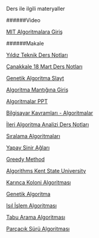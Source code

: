 Ders ile ilgili materyaller

######Video 

[MIT Algoritmalara Giriş](http://www.acikders.org.tr/course/view.php?id=133)

######Makale

[Yıldız Teknik Ders Notları](http://www.yildiz.edu.tr/~ayten/algortimaveprogramlama_bolum1-2.pdf)

[Çanakkale 18 Mart Ders Notları](http://members.comu.edu.tr/iturkyilmaz/BM229Dersler/ders11.pdf)

[Genetik Algoritma Slayt](http://www.ebs.sakarya.edu.tr/?upage=ensdr&page=drs&f=50&b=06&ch=2&yil=2013&disaridan=1&InKod=39216&dpage=all)

[Algoritma Mantığına Giriş](http://iibf.erciyes.edu.tr/guven/Yapi/VYA01.pdf)

[Algoritmalar PPT](http://www.google.com.tr/url?sa=t&rct=j&q=&esrc=s&source=web&cd=20&ved=0CFAQFjAJOAo&url=http%3A%2F%2Fakademik.maltepe.edu.tr%2F~eminborandag%2Fbilgisayarprogramlama%2F1.%2520Hafta%2520-%2520Temel%2520Bilgisayar%2520Programlama.pptx&ei=GPCwVP-VK8f0UIHYgOAN&usg=AFQjCNHIg5KW_m4Sc359OHBwTOyHI8lMsg&sig2=668KVzUQvuJEuVLo6GYnJw&bvm=bv.83339334,d.d24&cad=rja)

[Bilgisayar Kavramları - Algoritmalar](http://bilgisayarkavramlari.sadievrenseker.com)

[İleri Algoritma Analizi Ders Notları](https://umutzafer.wordpress.com/2012/01/27/algoritma-analizi-dersi-notlari/)

[Sıralama Algoritmaları](http://www.ibrahimcayiroglu.com/Dokumanlar/IleriAlgoritmaAnalizi/IleriAlgoritmaAnalizi-4.Hafta-SiralamaAlgoritmalari.pdf)

[Yapay Sinir Ağları](http://www.ibrahimcayiroglu.com/Dokumanlar/IleriAlgoritmaAnalizi/IleriAlgoritmaAnalizi-5.Hafta-YapaySinirAglari.pdf)

[Greedy Method](http://www.seas.gwu.edu/~ayoussef/cs212/greedy.html#template)

[Algorithms Kent State University](http://www.personal.kent.edu/~rmuhamma/Algorithms/algorithm.html)

[Karınca Koloni Algoritması](http://www.ibrahimcayiroglu.com/Dokumanlar/IleriAlgoritmaAnalizi/IleriAlgoritmaAnalizi-6.Hafta-KarincaKoloni.pdf)

[Genetik Algoritma](http://www.ibrahimcayiroglu.com/Dokumanlar/IleriAlgoritmaAnalizi/IleriAlgoritmaAnalizi-7.Hafta-GenetikAlgoritma.pdf)

[Isıl İşlem Algoritması](http://www.ibrahimcayiroglu.com/Dokumanlar/IleriAlgoritmaAnalizi/IleriAlgoritmaAnalizi-8.Hafta-IsilislemAlgoritmasi.pdf)

[Tabu Arama Algoritması](http://www.ibrahimcayiroglu.com/Dokumanlar/IleriAlgoritmaAnalizi/IleriAlgoritmaAnalizi-9.Hafta-TabuAramaAlgoritmasi.pdf)

[Parçacık Sürü Algoritması](http://www.ibrahimcayiroglu.com/Dokumanlar/IleriAlgoritmaAnalizi/IleriAlgoritmaAnalizi-10.Hafta-ParcacikSuruAlgoritmasi.pdf)

